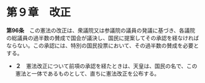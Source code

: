 第９章　改正
============


__第96条__　この憲法の改正は、衆議院又は参議院の議員の発議に基づき、各議院の総議員の過半数の賛成で国会が議決し、国民に提案してその承認を経なければならない。この承認には、特別の国民投票において、その過半数の賛成を必要とする。

* __２__　憲法改正について前項の承認を経たときは、天皇は、国民の名で、この憲法と一体であるものとして、直ちに憲法改正を公布する。
